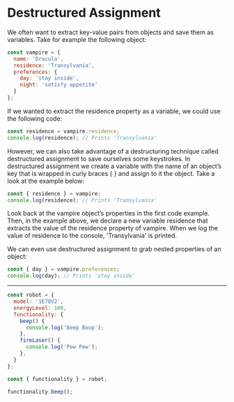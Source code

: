 # Destructured Assignment
We often want to extract key-value pairs from objects and save them as variables. Take for example the following object:

```js
const vampire = {
  name: 'Dracula',
  residence: 'Transylvania',
  preferences: {
    day: 'stay inside',
    night: 'satisfy appetite'
  }
};
```

If we wanted to extract the residence property as a variable, we could use the following code:

```js
const residence = vampire.residence; 
console.log(residence); // Prints 'Transylvania' 
```

However, we can also take advantage of a destructuring technique called destructured assignment to save ourselves some keystrokes. In destructured assignment we create a variable with the name of an object’s key that is wrapped in curly braces { } and assign to it the object. Take a look at the example below:

```js
const { residence } = vampire; 
console.log(residence); // Prints 'Transylvania'
```

Look back at the vampire object’s properties in the first code example. Then, in the example above, we declare a new variable residence that extracts the value of the residence property of vampire. When we log the value of residence to the console, 'Transylvania' is printed.

We can even use destructured assignment to grab nested properties of an object:

```js
const { day } = vampire.preferences; 
console.log(day); // Prints 'stay inside'
```

***

```js
const robot = {
  model: '1E78V2',
  energyLevel: 100,
  functionality: {
    beep() {
      console.log('Beep Boop');
    },
    fireLaser() {
      console.log('Pew Pew');
    },
  }
};

const { functionality } = robot;

functionality.beep();
```
